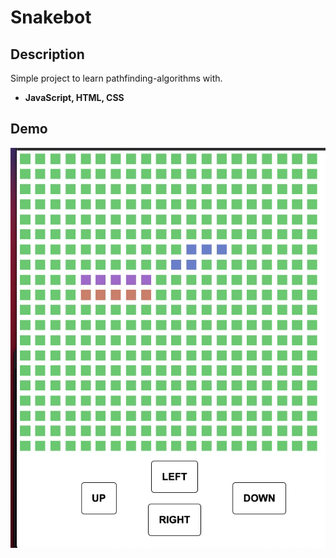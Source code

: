 # Snakebot

## Description
Simple project to learn pathfinding-algorithms with.

- **JavaScript, HTML, CSS**

## Demo
![Gif](screens/demo.gif)